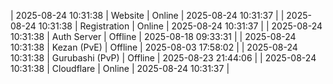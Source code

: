 | 2025-08-24 10:31:38 | Website | Online | 2025-08-24 10:31:37 |
| 2025-08-24 10:31:38 | Registration | Online | 2025-08-24 10:31:37 |
| 2025-08-24 10:31:38 | Auth Server | Offline | 2025-08-18 09:33:31 |
| 2025-08-24 10:31:38 | Kezan (PvE) | Offline | 2025-08-03 17:58:02 |
| 2025-08-24 10:31:38 | Gurubashi (PvP) | Offline | 2025-08-23 21:44:06 |
| 2025-08-24 10:31:38 | Cloudflare | Online | 2025-08-24 10:31:37 |
